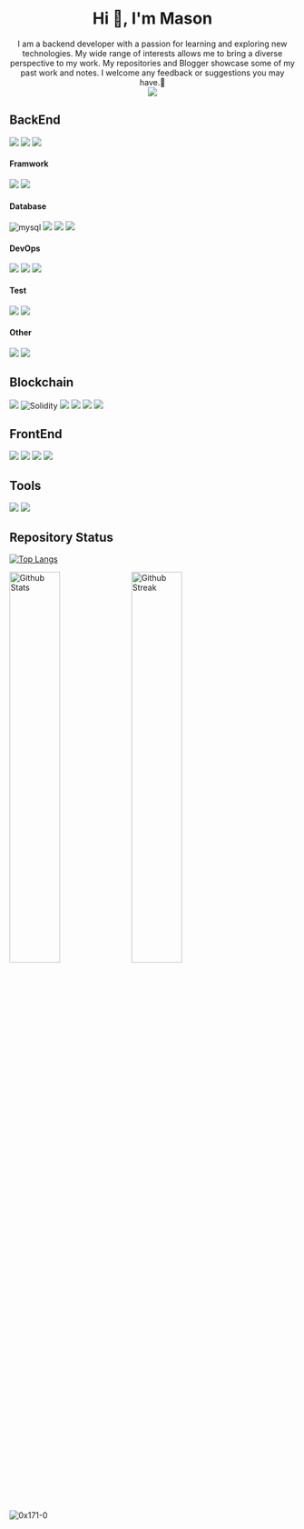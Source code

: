 <div id="header" align="center">
  <h1 >Hi 👋, I'm Mason</h1>
  <div width="50%">
  I am a backend developer with a passion for learning and exploring new technologies. My wide range of interests allows me to bring a diverse perspective to my work. My repositories and Blogger showcase some of my past work and notes. I welcome any feedback or suggestions you may have.🤗
  </div>
  <span>
  <a href="https://tech0x171.blogspot.com/" >
    <img src="https://img.shields.io/badge/Blogger-FF5722?style=for-the-badge&logo=blogger&logoColor=white"/>
  </a>
  </span>
</div>


## BackEnd
<span>
  <img src="https://img.shields.io/badge/Node%20js-339933?style=for-the-badge&logo=nodedotjs&logoColor=white" />
</span>
<span>
 <img src="https://img.shields.io/badge/JavaScript-323330?style=for-the-badge&logo=javascript&logoColor=F7DF1E" />
</span>
<span>
 <img src="https://img.shields.io/badge/TypeScript-007ACC?style=for-the-badge&logo=typescript&logoColor=white" />
</span>


#### Framwork

<span>
<img src="https://img.shields.io/badge/nestjs-E0234E?style=for-the-badge&logo=nestjs&logoColor=white" />
</span>
<span>
<img src="https://img.shields.io/badge/Express%20js-000000?style=for-the-badge&logo=express&logoColor=white"/>
</span>

#### Database
<span>
 <img alt="mysql" src="https://img.shields.io/badge/MySQL-005C84?style=for-the-badge&logo=mysql&logoColor=white">
 </span>
 <span>
 <img src="https://img.shields.io/badge/PostgreSQL-316192?style=for-the-badge&logo=postgresql&logoColor=white" />
 </span>
<span>
 <img src="https://img.shields.io/badge/MongoDB-4EA94B?style=for-the-badge&logo=mongodb&logoColor=white" />
</span>
<span>
<img src="https://img.shields.io/badge/redis-%23DD0031.svg?&style=for-the-badge&logo=redis&logoColor=white"/>
</span>

#### DevOps

<span>
<img src="https://img.shields.io/badge/Docker-2CA5E0?style=for-the-badge&logo=docker&logoColor=white"/>
</span>
<span>
<img src="https://img.shields.io/badge/Linux-FCC624?style=for-the-badge&logo=linux&logoColor=black" />
</span>
<span>
<img src="https://img.shields.io/badge/Nginx-009639?style=for-the-badge&logo=nginx&logoColor=white" />
</span>


#### Test
<span>
 <img src="https://img.shields.io/badge/Jest-C21325?style=for-the-badge&logo=jest&logoColor=white" />
</span>
<span>
 <img src="https://img.shields.io/badge/Mocha-8D6748?style=for-the-badge&logo=Mocha&logoColor=white" />
</span>

#### Other
<span>
<img src="https://img.shields.io/badge/GraphQl-E10098?style=for-the-badge&logo=graphql&logoColor=white" />
</span>
<span>
<img src="https://img.shields.io/badge/JWT-000000?style=for-the-badge&logo=JSON%20web%20tokens&logoColor=white" />
</span>



## Blockchain
<span>
<img src="https://img.shields.io/badge/Ethereum-3C3C3D?style=for-the-badge&logo=Ethereum&logoColor=white" />
</span>
<span>
<img alt="Solidity" src="https://img.shields.io/badge/Solidity-e6e6e6?style=for-the-badge&logo=solidity&logoColor=black"/> 
</span>
<span>
<img src="https://shields.io/badge/hardhat-545454?style=for-the-badge&logo=data" />
</span>

<span>
<img src="https://img.shields.io/badge/OpenZeppelin-4E5EE4?logo=OpenZeppelin&logoColor=fff&style=for-the-badge" />
</span>
<span>
<img src="https://img.shields.io/badge/web3.js-F16822?style=for-the-badge&logo=web3.js&logoColor=white" />
</span>
<span>
<img src="[https://img.shields.io/badge/web3.js-F16822?style=for-the-badge&logo=web3.js&logoColor=white](https://img.shields.io/badge/hyperledger-2F3134?style=for-the-badge&logo=hyperledger&logoColor=white)" />
</span>

## FrontEnd
<span>
 <img src="https://img.shields.io/badge/React-20232A?style=for-the-badge&logo=react&logoColor=61DAFB" />
 </span>
 <span>
 <img src="https://img.shields.io/badge/HTML5-E34F26?style=for-the-badge&logo=html5&logoColor=white" /> 
 </span>
 <span>
 <img src="https://img.shields.io/badge/CSS3-1572B6?style=for-the-badge&logo=css3&logoColor=white" />
 </span>
  <span>
 <img src="https://img.shields.io/badge/Angular-DD0031?style=for-the-badge&logo=angular&logoColor=white" />
 </span>

## Tools
<span>
 <img src="https://img.shields.io/badge/Rancher-0075A8?style=for-the-badge&logo=rancher&logoColor=white" />
 </span>
<span>
 <img src="https://img.shields.io/badge/Postman-FF6C37?style=for-the-badge&logo=Postman&logoColor=white" />
 </span>


## Repository Status
<p align="left">
  <!-- <img width="49%" align="left" alt="Github Language stats" src="https://github-readme-stats.vercel.app/api/top-langs/?username=0x171-0&theme=tokyonight" />   -->

  [![Top Langs](https://github-readme-stats.vercel.app/api/top-langs?username=0x171-0&theme=tokyonight&layout=compact)](https://github-readme-stats.vercel.app/api/top-langs?username=0x171-0&theme=tokyonight&layout=compact)



  <img width="42%" align="center" alt="Github Streak" src="https://github-readme-streak-stats.herokuapp.com/?user=0x171-0&theme=tokyonight" />  <img width="42%" align="left" alt="Github Stats" src="https://github-readme-stats.vercel.app/api?username=0x171-0&show_icons=true&hide_border=true&theme=tokyonight" />

  <span>
  <img src="https://komarev.com/ghpvc/?username=0x171-0&label=Profile%20views&color=0080ff&&style=flat" alt="0x171-0" />
  </span>
</p>


<!--
- 🔭 I’m currently working on smart contracts...
- 🌱 I’m currently learning DeFi and smart contracts security...
- 💬 Ask me about ...
- 👯 I’m looking to collaborate on ...
- 🤔 I’m looking for help with ...
- 📫 How to reach me: ...
- 😄 Pronouns: ...
- ⚡ Fun fact: ...
-->
